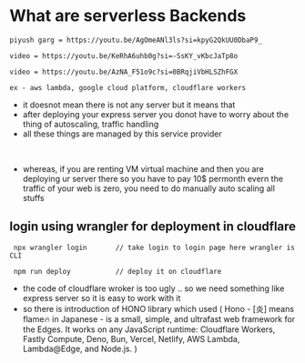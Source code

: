 # What are serverless Backends

```
piyush garg = https://youtu.be/AgOmeANl3ls?si=kpyG2QkUU0DbaP9_

video = https://youtu.be/KeRhA6uhb0g?si=-SsKY_vKbcJaTp8o

video = https://youtu.be/AzNA_F51o9c?si=0BRqjiVbHLSZhFGX 

ex - aws lambda, google cloud platform, cloudflare workers
```

- it doesnot mean there is not any server but it means that
- after deploying your express server you donot have to worry about the thing of autoscaling, traffic handling 
- all these things are managed by this service provider

<br />

- whereas, if you are renting VM virtual machine and then you are deploying ur server there so you have to pay 10$ permonth evern the traffic of your web is zero, you need to do manually auto scaling all stuffs

## login using wrangler for deployment in cloudflare

```
 npx wrangler login       // take login to login page here wrangler is CLI

 npm run deploy           // deploy it on cloudflare
```

- the code of cloudflare wroker is too ugly .. so we need something like express server so it is easy to work with it
- so there is introduction of HONO library which used ( Hono - [炎] means flame🔥 in Japanese - is a small, simple, and ultrafast web framework for the Edges. It works on any JavaScript runtime: Cloudflare Workers, Fastly Compute, Deno, Bun, Vercel, Netlify, AWS Lambda, Lambda@Edge, and Node.js. )
